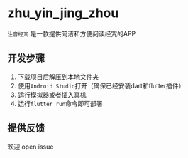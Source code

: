 # zhu_yin_jing_zhou

`注音经咒` 是一款提供简洁和方便阅读经咒的APP

## 开发步骤

1. 下载项目后解压到本地文件夹
2. 使用`Android Studio`打开（确保已经安装dart和flutter插件）
3. 运行模拟器或者插入真机
4. 运行`flutter run`命令即可部署

## 提供反馈

欢迎 open issue
